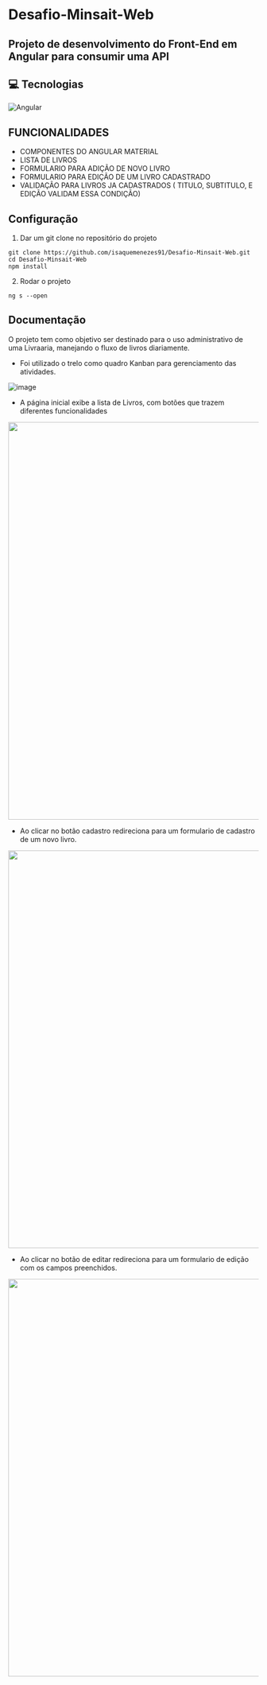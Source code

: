 # Desafio-Minsait-Web

## Projeto de desenvolvimento do Front-End em Angular para consumir uma API

 ## 💻 Tecnologias
 
 ![Angular](https://img.shields.io/badge/angular-%23DD0031.svg?style=for-the-badge&logo=angular&logoColor=white)
 
 
## FUNCIONALIDADES

- COMPONENTES DO ANGULAR MATERIAL
- LISTA DE LIVROS 
- FORMULARIO PARA ADIÇÃO DE NOVO LIVRO
- FORMULARIO PARA EDIÇÃO DE UM LIVRO CADASTRADO
- VALIDAÇÃO PARA LIVROS JA CADASTRADOS ( TITULO, SUBTITULO, E EDIÇÃO VALIDAM ESSA CONDIÇÃO)

## Configuração

1. Dar um git clone no repositório do projeto
```
git clone https://github.com/isaquemenezes91/Desafio-Minsait-Web.git
cd Desafio-Minsait-Web
npm install
```

2. Rodar o projeto
```
ng s --open
```


## Documentação

O projeto tem como objetivo ser destinado para o uso administrativo de uma Livraaria, manejando o fluxo de livros diariamente.

- Foi utilizado o trelo como quadro Kanban para gerenciamento das atividades.

![image](https://user-images.githubusercontent.com/51801013/220783808-c432d738-d672-4d1c-80b3-fbfcd07002d7.png)


- A página inicial exibe a lista de Livros, com botões que trazem diferentes funcionalidades

<div align="center"><img src="https://user-images.githubusercontent.com/51801013/220779009-d8b5caee-e78c-43d1-9c4a-47b33dd6c53f.png" width="800px"></div>


- Ao clicar no botão cadastro redireciona para um formulario de cadastro de um novo livro.

<div align="center"><img src="https://user-images.githubusercontent.com/51801013/220782602-931bdbde-f2a1-42e6-8a70-6957e85c5319.png" width="800px" ></div>

- Ao clicar no botão de editar redireciona para um formulario de edição com os campos preenchidos.

<div align="center"><img src="https://user-images.githubusercontent.com/51801013/220782823-17e307e5-0ea4-4881-889c-cbb8e8ffe8e8.png" width="800px" ></div>




